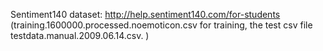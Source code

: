 Sentiment140 dataset: http://help.sentiment140.com/for-students (training.1600000.processed.noemoticon.csv for training, the test csv file testdata.manual.2009.06.14.csv. )
